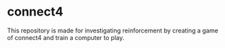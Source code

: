 # connect4
This repository is made for investigating reinforcement by creating a game of connect4 and train a computer to play.

